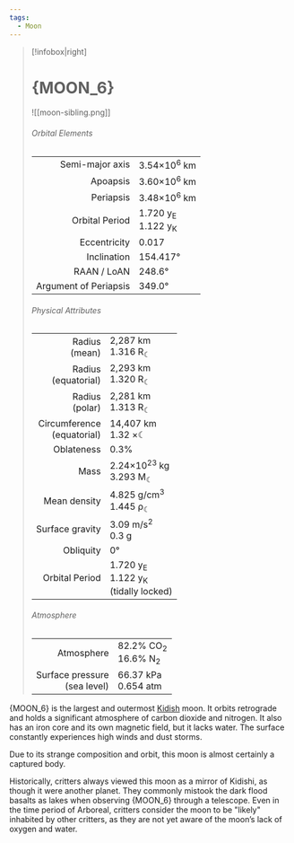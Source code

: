```yaml
---
tags:
  - Moon
---
```

> [!infobox|right]
>
> # {MOON_6}
> ![[moon-sibling.png]]
> ###### Orbital Elements
> |  |  |
> | ---: | ---- |
> |Semi-major axis|3.54×10<sup>6</sup> km|
> |Apoapsis|3.60×10<sup>6</sup> km|
> |Periapsis|3.48×10<sup>6</sup> km|
> |Orbital Period|1.720 y<sub>E</sub></br>1.122 y<sub>K</sub>|
> |Eccentricity|0.017|
> |Inclination|154.417°|
> |RAAN / LoAN|248.6°|
> |Argument of Periapsis|349.0°|
> ###### Physical Attributes
> |  |  |
> | ---: | ---- |
> |Radius</br>(mean)|2,287 km</br>1.316 R<sub>☾</sub>|
> |Radius</br>(equatorial)|2,293 km</br>1.320 R<sub>☾</sub>|
> |Radius</br>(polar)|2,281 km</br>1.313 R<sub>☾</sub>|
> |Circumference</br>(equatorial)|14,407 km</br>1.32 ×☾|
> |Oblateness|0.3%|
> |Mass|2.24×10<sup>23</sup> kg</br>3.293 M<sub>☾</sub>|
> |Mean density|4.825 g/cm<sup>3</sup></br>1.445 ρ<sub>☾</sub>|
> |Surface gravity|3.09 m/s<sup>2</sup></br>0.3 g|
> |Obliquity|0°|
> |Orbital Period|1.720 y<sub>E</sub></br>1.122 y<sub>K</sub></br>(tidally locked)|
> ###### Atmosphere
> |  |  |
> | ---: | ---- |
> |Atmosphere|82.2% CO<sub>2</sub></br>16.6% N<sub>2</sub>|
> |Surface pressure</br>(sea level)|66.37 kPa</br>0.654 atm|

{MOON_6} is the largest and outermost [Kidish](Kidishi.md) moon. It orbits retrograde and holds a significant atmosphere of carbon dioxide and nitrogen. It also has an iron core and its own magnetic field, but it lacks water. The surface constantly experiences high winds and dust storms.

Due to its strange composition and orbit, this moon is almost certainly a captured body.

Historically, critters always viewed this moon as a mirror of Kidishi, as though it were another planet. They commonly mistook the dark flood basalts as lakes when observing {MOON_6} through a telescope. Even in the time period of Arboreal, critters consider the moon to be "likely" inhabited by other critters, as they are not yet aware of the moon’s lack of oxygen and water.